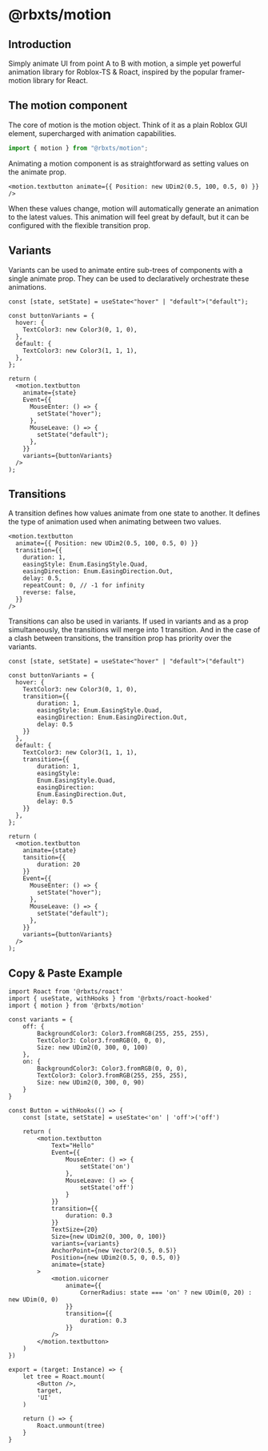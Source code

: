 # @rbxts/motion

## Introduction

Simply animate UI from point A to B with motion, a simple yet powerful animation library for Roblox-TS & Roact, inspired by the popular framer-motion library for React.

## The motion component

The core of motion is the motion object. Think of it as a plain Roblox GUI element, supercharged with animation capabilities.

```ts
import { motion } from "@rbxts/motion";
```

Animating a motion component is as straightforward as setting values on the animate prop.

```tsx
<motion.textbutton animate={{ Position: new UDim2(0.5, 100, 0.5, 0) }} />
```

When these values change, motion will automatically generate an animation to the latest values. This animation will feel great by default, but it can be configured with the flexible transition prop.

## Variants

Variants can be used to animate entire sub-trees of components with a single animate prop. They can be used to declaratively orchestrate these animations.

```tsx
const [state, setState] = useState<"hover" | "default">("default");

const buttonVariants = {
  hover: {
    TextColor3: new Color3(0, 1, 0),
  },
  default: {
    TextColor3: new Color3(1, 1, 1),
  },
};

return (
  <motion.textbutton
    animate={state}
    Event={{
      MouseEnter: () => {
        setState("hover");
      },
      MouseLeave: () => {
        setState("default");
      },
    }}
    variants={buttonVariants}
  />
);
```

## Transitions

A transition defines how values animate from one state to another. It defines the type of animation used when animating between two values.

```tsx
<motion.textbutton
  animate={{ Position: new UDim2(0.5, 100, 0.5, 0) }}
  transition={{
    duration: 1,
    easingStyle: Enum.EasingStyle.Quad,
    easingDirection: Enum.EasingDirection.Out,
    delay: 0.5,
    repeatCount: 0, // -1 for infinity
    reverse: false,
  }}
/>
```

Transitions can also be used in variants. If used in variants and as a prop simultaneously, the transitions
will merge into 1 transition. And in the case of a clash between transitions, the transition prop has priority
over the variants.

```tsx
const [state, setState] = useState<"hover" | "default">("default")

const buttonVariants = {
  hover: {
    TextColor3: new Color3(0, 1, 0),
    transition={{ 
        duration: 1,
        easingStyle: Enum.EasingStyle.Quad, 
        easingDirection: Enum.EasingDirection.Out, 
        delay: 0.5
    }}
  },
  default: {
    TextColor3: new Color3(1, 1, 1),
    transition={{ 
        duration: 1,
        easingStyle:
        Enum.EasingStyle.Quad, 
        easingDirection:
        Enum.EasingDirection.Out, 
        delay: 0.5
    }}
  },
};

return (
  <motion.textbutton
    animate={state}
    tansition={{
        duration: 20
    }}
    Event={{
      MouseEnter: () => {
        setState("hover");
      },
      MouseLeave: () => {
        setState("default");
      },
    }}
    variants={buttonVariants}
  />
);
```

## Copy & Paste Example

```tsx
import Roact from '@rbxts/roact'
import { useState, withHooks } from '@rbxts/roact-hooked'
import { motion } from '@rbxts/motion'

const variants = {
    off: {
        BackgroundColor3: Color3.fromRGB(255, 255, 255),
        TextColor3: Color3.fromRGB(0, 0, 0),
        Size: new UDim2(0, 300, 0, 100)
    },
    on: {
        BackgroundColor3: Color3.fromRGB(0, 0, 0),
        TextColor3: Color3.fromRGB(255, 255, 255),
        Size: new UDim2(0, 300, 0, 90)
    }
}

const Button = withHooks(() => {
    const [state, setState] = useState<'on' | 'off'>('off')

    return (
        <motion.textbutton
            Text="Hello"
            Event={{
                MouseEnter: () => {
                    setState('on')
                },
                MouseLeave: () => {
                    setState('off')
                }
            }}
            transition={{
                duration: 0.3
            }}
            TextSize={20}
            Size={new UDim2(0, 300, 0, 100)}
            variants={variants}
            AnchorPoint={new Vector2(0.5, 0.5)}
            Position={new UDim2(0.5, 0, 0.5, 0)}
            animate={state}
        >
            <motion.uicorner
                animate={{
                    CornerRadius: state === 'on' ? new UDim(0, 20) : new UDim(0, 0)
                }}
                transition={{
                    duration: 0.3
                }}
            />
        </motion.textbutton>
    )
})

export = (target: Instance) => {
    let tree = Roact.mount(
        <Button />,
        target,
        'UI'
    )

    return () => {
        Roact.unmount(tree)
    }
}
```